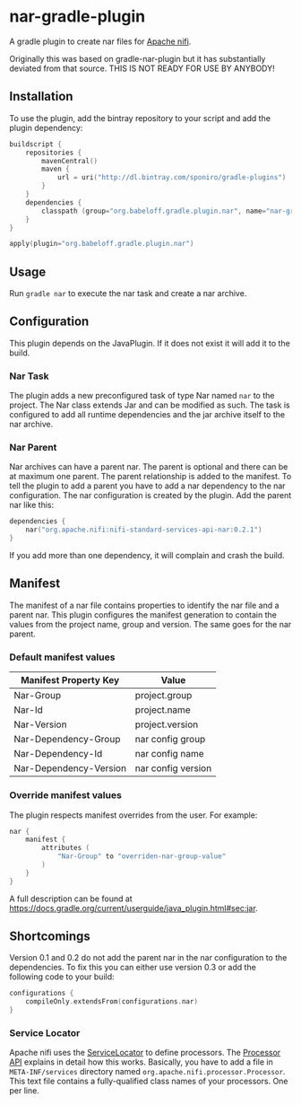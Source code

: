 # nar-gradle-plugin

A gradle plugin to create nar files for [Apache nifi](http://nifi.apache.org).

Originally this was based on gradle-nar-plugin but it has substantially deviated from that source.
THIS IS NOT READY FOR USE BY ANYBODY!


## Installation
To use the plugin, add the bintray repository to your script and add the plugin dependency:

```kotlin
buildscript {
    repositories {
        mavenCentral()
        maven {
            url = uri("http://dl.bintray.com/sponiro/gradle-plugins")
        }
    }
    dependencies {
        classpath (group="org.babeloff.gradle.plugin.nar", name="nar-gradle-plugin", version="0.3")
    }
}

apply(plugin="org.babeloff.gradle.plugin.nar")
```
## Usage

Run `gradle nar` to execute the nar task and create a nar archive.

## Configuration

This plugin depends on the JavaPlugin.
If it does not exist it will add it to the build.

### Nar Task
The plugin adds a new preconfigured task of type Nar named `nar` to the project.
The Nar class extends Jar and can be modified as such.
The task is configured to add all runtime dependencies and the jar archive itself to the nar archive.

### Nar Parent
Nar archives can have a parent nar.
The parent is optional and there can be at maximum one parent.
The parent relationship is added to the manifest.
To tell the plugin to add a parent you have to add a nar dependency to the nar configuration.
The nar configuration is created by the plugin.
Add the parent nar like this:

```kotlin
dependencies {
    nar("org.apache.nifi:nifi-standard-services-api-nar:0.2.1")
}
```

If you add more than one dependency, it will complain and crash the build.

## Manifest

The manifest of a nar file contains properties to identify the nar file and a parent nar.
This plugin configures the manifest generation to contain the values from the project name, group and version.
The same goes for the nar parent.

### Default manifest values

Manifest Property Key | Value
--- | ---
Nar-Group | project.group
Nar-Id | project.name
Nar-Version | project.version
Nar-Dependency-Group | nar config group
Nar-Dependency-Id | nar config name
Nar-Dependency-Version | nar config version

### Override manifest values
The plugin respects manifest overrides from the user.
For example:

```kotlin
nar {
    manifest {
        attributes (
            "Nar-Group" to "overriden-nar-group-value"
        )
    }
}
```

A full description can be found at https://docs.gradle.org/current/userguide/java_plugin.html#sec:jar.

## Shortcomings

Version 0.1 and 0.2 do not add the parent nar in the nar configuration to the dependencies.
To fix this you can either use version 0.3 or add the following code to your build:

```kotlin
configurations {
    compileOnly.extendsFrom(configurations.nar)
}
```


### Service Locator

Apache nifi uses the [ServiceLocator](http://docs.oracle.com/javase/7/docs/api/java/util/ServiceLoader.html) to define processors. The [Processor API](https://nifi.apache.org/docs/nifi-docs/html/developer-guide.html#processor_api)
explains in detail how this works. Basically, you have to add a file in `META-INF/services` directory named
`org.apache.nifi.processor.Processor`. This text file contains a fully-qualified class names of your processors.
One per line.

